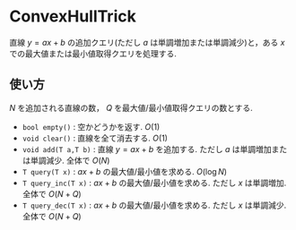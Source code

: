# ConvexHullTrick
直線 $y=ax+b$ の追加クエリ(ただし $a$ は単調増加または単調減少)と，ある $x$ での最大値または最小値取得クエリを処理する. 
## 使い方
$N$ を追加される直線の数， $Q$ を最大値/最小値取得クエリの数とする. 
- `bool empty()` : 空かどうかを返す. $O(1)$
- `void clear()` : 直線を全て消去する. $O(1)$
- `void add(T a,T b)` : 直線 $y=ax+b$ を追加する. ただし $a$ は単調増加または単調減少. 全体で $O(N)$
- `T query(T x)` : $ax+b$ の最大値/最小値を求める. $O(\log N)$
- `T query_inc(T x)` : $ax+b$ の最大値/最小値を求める. ただし $x$ は単調増加. 全体で $O(N+Q)$
- `T query_dec(T x)` : $ax+b$ の最大値/最小値を求める. ただし $x$ は単調減少. 全体で $O(N+Q)$

